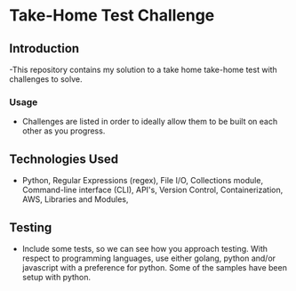 # Take-Home Test Challenge

## Introduction
-This repository contains my solution to a take home take-home test with challenges to solve. 

### Usage
- Challenges are listed in order to ideally allow them to be built on each other as you progress.


## Technologies Used
- Python, Regular Expressions (regex), File I/O, Collections module, Command-line interface (CLI), API's, Version Control, Containerization, AWS, Libraries and Modules,


## Testing
- Include some tests, so we can see how you approach testing. With respect to programming languages, use either golang, python and/or javascript with a preference for python. Some of the samples have been setup with python.
